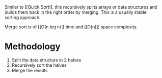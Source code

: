 Similar to [[Quick Sort]], this recursively splits arrays or data structures and builds them back in the right order by merging. This is a usually stable sorting approach.

Merge sort is of [[O(n log n)]] time and [[O(n)]] space complexity.
# Methodology

1. Split the data structure in 2 halves
2. Recursively sort the halves
3. Merge the results

